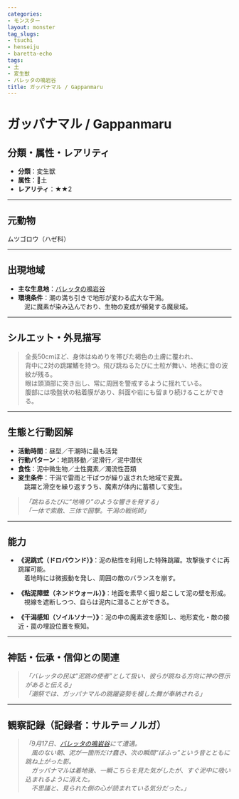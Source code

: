 ```yaml
---
categories:
- モンスター
layout: monster
tag_slugs:
- tsuchi
- henseiju
- baretta-echo
tags:
- 土
- 変生獣
- バレッタの鳴岩谷
title: ガッパナマル / Gappanmaru
---
```


# ガッパナマル / Gappanmaru

## 分類・属性・レアリティ

* **分類**：変生獣  
* **属性**：🌱土  
* **レアリティ**：★★2

---

## 元動物

ムツゴロウ（ハゼ科）

---

## 出現地域

* **主な生息地**：[バレッタの鳴岩谷](../place/baretta_echo.md)  
* **環境条件**：潮の満ち引きで地形が変わる広大な干潟。  
　泥に魔素が染み込んでおり、生物の変成が頻発する魔泉域。

---

## シルエット・外見描写

> 全長50cmほど、身体はぬめりを帯びた褐色の土膚に覆われ、  
> 背中に2対の跳躍鰭を持つ。飛び跳ねるたびに土粒が舞い、地表に音の波紋が残る。  
> 眼は頭頂部に突き出し、常に周囲を警戒するように揺れている。  
> 腹部には吸盤状の粘着膜があり、斜面や岩にも留まり続けることができる。

---

## 生態と行動図解

* **活動時間**：昼型／干潮時に最も活発  
* **行動パターン**：地跳移動／泥滑行／泥中潜伏  
* **食性**：泥中微生物／土性魔素／濁流性苔類  
* **変生条件**：干潟で雷雨と干ばつが繰り返された地域で変異。  
　跳躍と滑空を繰り返すうち、魔素が体内に蓄積して変生。

> *「跳ねるたびに“地鳴り”のような響きを発する」*  
> *「一体で索敵、三体で囲撃。干潟の戦術師」*

---

## 能力

* **《泥跳式（ドロバウンド）》**：泥の粘性を利用した特殊跳躍。攻撃後すぐに再跳躍可能。  
　着地時には微振動を発し、周囲の敵のバランスを崩す。

* **《粘泥障壁（ネンドウォール）》**：地面を素早く掘り起こして泥の壁を形成。  
　視線を遮断しつつ、自らは泥内に潜ることができる。

* **《干潟感知（ソイルソナー）》**：泥の中の魔素波を感知し、地形変化・敵の接近・罠の埋設位置を察知。

---

## 神話・伝承・信仰との関連

> *「バレッタの民は“泥跳の使者”として扱い、彼らが跳ねる方向に神の啓示があると伝える」*  
> *「潮祭では、ガッパナマルの跳躍姿勢を模した舞が奉納される」*

---

## 観察記録（記録者：サルテ＝ノルガ）

> *「9月17日、[バレッタの鳴岩谷](../place/baretta_echo.md)にて遭遇。  
　風のない朝、泥が一箇所だけ蠢き、次の瞬間“ぼふっ”という音とともに跳ね上がった影。  
　ガッパナマルは着地後、一瞬こちらを見た気がしたが、すぐ泥中に吸い込まれるように消えた。  
　不思議と、見られた側の心が読まれている気分だった。」*